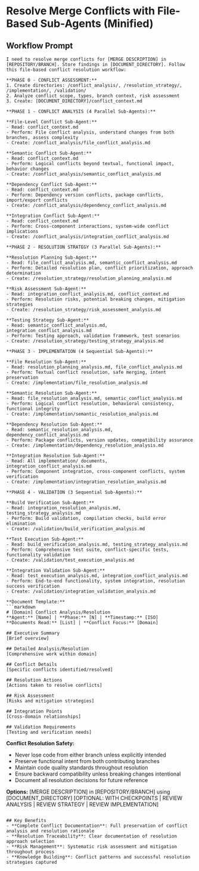 # Resolve Merge Conflicts with File-Based Sub-Agents (Minified)

## Workflow Prompt

```
I need to resolve merge conflicts for [MERGE DESCRIPTION] in [REPOSITORY/BRANCH]. Store findings in [DOCUMENT_DIRECTORY]. Follow this file-based conflict resolution workflow:

**PHASE 0 - CONFLICT ASSESSMENT:**
1. Create directories: /conflict_analysis/, /resolution_strategy/, /implementation/, /validation/
2. Analyze conflict scope, types, branch context, risk assessment
3. Create: [DOCUMENT_DIRECTORY]/conflict_context.md

**PHASE 1 - CONFLICT ANALYSIS (4 Parallel Sub-Agents):**

**File-Level Conflict Sub-Agent:**
- Read: conflict_context.md
- Perform: File conflict analysis, understand changes from both branches, assess complexity
- Create: /conflict_analysis/file_conflict_analysis.md

**Semantic Conflict Sub-Agent:**
- Read: conflict_context.md
- Perform: Logical conflicts beyond textual, functional impact, behavior changes
- Create: /conflict_analysis/semantic_conflict_analysis.md

**Dependency Conflict Sub-Agent:**
- Read: conflict_context.md
- Perform: Dependency version conflicts, package conflicts, import/export conflicts
- Create: /conflict_analysis/dependency_conflict_analysis.md

**Integration Conflict Sub-Agent:**
- Read: conflict_context.md
- Perform: Cross-component interactions, system-wide conflict implications
- Create: /conflict_analysis/integration_conflict_analysis.md

**PHASE 2 - RESOLUTION STRATEGY (3 Parallel Sub-Agents):**

**Resolution Planning Sub-Agent:**
- Read: file_conflict_analysis.md, semantic_conflict_analysis.md
- Perform: Detailed resolution plan, conflict prioritization, approach determination
- Create: /resolution_strategy/resolution_planning_analysis.md

**Risk Assessment Sub-Agent:**
- Read: integration_conflict_analysis.md, conflict_context.md
- Perform: Resolution risks, potential breaking changes, mitigation strategies
- Create: /resolution_strategy/risk_assessment_analysis.md

**Testing Strategy Sub-Agent:**
- Read: semantic_conflict_analysis.md, integration_conflict_analysis.md
- Perform: Testing approach, validation framework, test scenarios
- Create: /resolution_strategy/testing_strategy_analysis.md

**PHASE 3 - IMPLEMENTATION (4 Sequential Sub-Agents):**

**File Resolution Sub-Agent:**
- Read: resolution_planning_analysis.md, file_conflict_analysis.md
- Perform: Textual conflict resolution, safe merging, intent preservation
- Create: /implementation/file_resolution_analysis.md

**Semantic Resolution Sub-Agent:**
- Read: file_resolution_analysis.md, semantic_conflict_analysis.md
- Perform: Logical conflict resolution, behavioral consistency, functional integrity
- Create: /implementation/semantic_resolution_analysis.md

**Dependency Resolution Sub-Agent:**
- Read: semantic_resolution_analysis.md, dependency_conflict_analysis.md
- Perform: Package conflicts, version updates, compatibility assurance
- Create: /implementation/dependency_resolution_analysis.md

**Integration Resolution Sub-Agent:**
- Read: All implementation/ documents, integration_conflict_analysis.md
- Perform: Component integration, cross-component conflicts, system verification
- Create: /implementation/integration_resolution_analysis.md

**PHASE 4 - VALIDATION (3 Sequential Sub-Agents):**

**Build Verification Sub-Agent:**
- Read: integration_resolution_analysis.md, testing_strategy_analysis.md
- Perform: Build validation, compilation checks, build error elimination
- Create: /validation/build_verification_analysis.md

**Test Execution Sub-Agent:**
- Read: build_verification_analysis.md, testing_strategy_analysis.md
- Perform: Comprehensive test suite, conflict-specific tests, functionality validation
- Create: /validation/test_execution_analysis.md

**Integration Validation Sub-Agent:**
- Read: test_execution_analysis.md, integration_conflict_analysis.md
- Perform: End-to-end functionality, system integration, resolution success verification
- Create: /validation/integration_validation_analysis.md

**Document Template:**
```markdown
# [Domain] Conflict Analysis/Resolution
**Agent:** [Name] | **Phase:** [N] | **Timestamp:** [ISO]
**Documents Read:** [List] | **Conflict Focus:** [Domain]

## Executive Summary
[Brief overview]

## Detailed Analysis/Resolution
[Comprehensive work within domain]

## Conflict Details
[Specific conflicts identified/resolved]

## Resolution Actions
[Actions taken to resolve conflicts]

## Risk Assessment
[Risks and mitigation strategies]

## Integration Points
[Cross-domain relationships]

## Validation Requirements
[Testing and verification needs]
```

**Conflict Resolution Safety:**
- Never lose code from either branch unless explicitly intended
- Preserve functional intent from both contributing branches
- Maintain code quality standards throughout resolution
- Ensure backward compatibility unless breaking changes intentional
- Document all resolution decisions for future reference

**Options:** [MERGE DESCRIPTION] in [REPOSITORY/BRANCH] using [DOCUMENT_DIRECTORY] [OPTIONAL: WITH CHECKPOINTS | REVIEW ANALYSIS | REVIEW STRATEGY | REVIEW IMPLEMENTATION]
```

## Key Benefits
- **Complete Conflict Documentation**: Full preservation of conflict analysis and resolution rationale
- **Resolution Traceability**: Clear documentation of resolution approach selection
- **Risk Management**: Systematic risk assessment and mitigation throughout process
- **Knowledge Building**: Conflict patterns and successful resolution strategies captured
